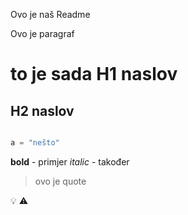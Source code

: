 Ovo je naš Readme

<p style="color=red">Ovo je paragraf</p>


# to je sada H1 naslov
## H2 naslov
```python

a = "nešto"

```

**bold** - primjer
*italic* - također

> ovo je quote

:bulb:
:warning:
